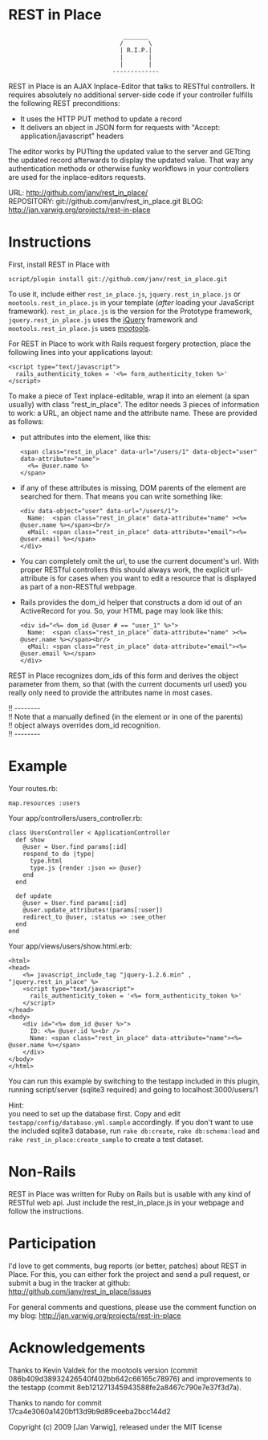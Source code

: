 REST in Place
===========
                                    _______
                                   /       \
                                   | R.I.P.|
                                   |       |
                                   |       |
                                 -------------

REST in Place is an AJAX Inplace-Editor that talks to RESTful controllers.
It requires absolutely no additional server-side code if your controller
fulfills the following REST preconditions:

-   It uses the HTTP PUT method to update a record
-   It delivers an object in JSON form for requests with
    "Accept: application/javascript" headers

The editor works by PUTting the updated value to the server and GETting the
updated record afterwards to display the updated value.
That way any authentication methods or otherwise funky workflows in your
controllers are used for the inplace-editors requests.

URL:         <http://github.com/janv/rest_in_place/>  
REPOSITORY:  git://github.com/janv/rest_in_place.git
BLOG:        <http://jan.varwig.org/projects/rest-in-place>

Instructions
============

First, install REST in Place with

    script/plugin install git://github.com/janv/rest_in_place.git

To use it, include either `rest_in_place.js`, `jquery.rest_in_place.js` or
`mootools.rest_in_place.js` in your template (_after_ loading your JavaScript
framework). `rest_in_place.js` is the version for the Prototype framework,
`jquery.rest_in_place.js` uses the [jQuery][] framework and `mootools.rest_in_place.js`
uses [mootools][].

For REST in Place to work with Rails request forgery protection, place the
following lines into your applications layout:

    <script type="text/javascript">
      rails_authenticity_token = '<%= form_authenticity_token %>'
    </script>

To make a piece of Text inplace-editable, wrap it into an element (a span
usually) with class "rest_in_place". The editor needs 3 pieces of information
to work: a URL, an object name and the attribute name. These are provided as
follows:

-   put attributes into the element, like this:
    
        <span class="rest_in_place" data-url="/users/1" data-object="user" data-attribute="name">
          <%= @user.name %>
        </span>
  
-   if any of these attributes is missing, DOM parents of the element are searched
    for them. That means you can write something like:
    
        <div data-object="user" data-url="/users/1">
          Name:  <span class="rest_in_place" data-attribute="name" ><%= @user.name %></span><br/>
          eMail: <span class="rest_in_place" data-attribute="email"><%= @user.email %></span>
        </div>
    
-   You can completely omit the url, to use the current document's url.
    With proper RESTful controllers this should always work, the explicit
    url-attribute is for cases when you want to edit a resource that is
    displayed as part of a non-RESTful webpage.
  
-   Rails provides the dom_id helper that constructs a dom id out of an
    ActiveRecord for you. So, your HTML page may look like this:
    
        <div id="<%= dom_id @user # == "user_1" %>">
          Name:  <span class="rest_in_place" data-attribute="name" ><%= @user.name %></span><br/>
          eMail: <span class="rest_in_place" data-attribute="email"><%= @user.email %></span>
        </div>
    
  REST in Place recognizes dom_ids of this form and derives the object parameter
  from them, so that (with the current documents url used) you really only need
  to provide the attributes name in most cases.
  
  !! --------  
  !! Note that a manually defined (in the element or in one of the parents)  
  !! object always overrides dom_id recognition.  
  !! --------

[jQuery]: http://www.jquery.com/
[mootools]: http://mootools.net/

Example
=======

Your routes.rb:

    map.resources :users
  
Your app/controllers/users_controller.rb:

    class UsersController < ApplicationController
      def show
        @user = User.find params[:id]
        respond_to do |type|
          type.html
          type.js {render :json => @user}
        end
      end

      def update
        @user = User.find params[:id]
        @user.update_attributes!(params[:user])
        redirect_to @user, :status => :see_other
      end
    end

Your app/views/users/show.html.erb:

    <html>
    <head>
        <%= javascript_include_tag "jquery-1.2.6.min" , "jquery.rest_in_place" %>
        <script type="text/javascript">
          rails_authenticity_token = '<%= form_authenticity_token %>'
        </script>
    </head>
    <body>
        <div id="<%= dom_id @user %>">
          ID: <%= @user.id %><br />
          Name: <span class="rest_in_place" data-attribute="name"><%= @user.name %></span>
        </div>
    </body> 
    </html>

You can run this example by switching to the testapp included in this
plugin, running script/server (sqlite3 required) and going to
localhost:3000/users/1

Hint:  
you need to set up the database first.
Copy and edit `testapp/config/database.yml.sample` accordingly.
If you don't want to use the included sqlite3 database, run `rake db:create`,
`rake db:schema:load` and `rake rest_in_place:create_sample` to create a test
dataset.


Non-Rails
=========

REST in Place was written for Ruby on Rails but is usable with any kind of
RESTful web api. Just include the rest_in_place.js in your webpage and follow
the instructions.

Participation
=============

I'd love to get comments, bug reports (or better, patches) about REST in Place.
For this, you can either fork the project and send a pull request, or submit a
bug in the tracker at github: <http://github.com/janv/rest_in_place/issues>

For general comments and questions, please use the comment function on my blog:
<http://jan.varwig.org/projects/rest-in-place>

Acknowledgements
================

Thanks to Kevin Valdek for the mootools version (commit 086b409d38932426540f402bb642c66165c78976)
and improvements to the testapp (commit 8eb121271345943588fe2a8467c790e7e37f3d7a).

Thanks to nando for commit 17ca4e3060a1420bf13d9b9d89ceeba2bcc144d2

Copyright (c) 2009 [Jan Varwig], released under the MIT license
